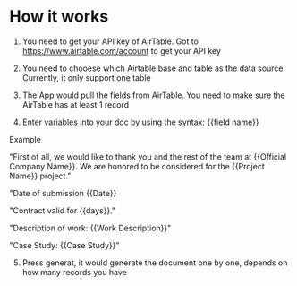 # How it works

1. You need to get your API key of AirTable.
Got to https://www.airtable.com/account to get your API key

2. You need to chooese which Airtable base and table as the data source
Currently, it only support one table

3. The App would pull the fields from AirTable. You need to make sure the AirTable has at least 1 record

4. Enter variables into your doc by using the syntax: {{field name}}

Example

"First of all, we would like to thank you and the rest of the team at {{Official Company Name}}. We are honored to be considered for the {{Project Name}} project."

"Date of submission {{Date}}

"Contract valid for {{days}}."

"Description of work: {{Work Description}}"

"Case Study: {{Case Study}}"

5. Press generat, it would generate the document one by one, depends on how many records you have


